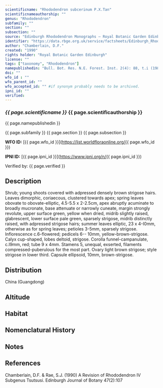```yaml
---
scientificname: "Rhododendron subcerinum P.X.Tan"
scientificnameauthorship: ""
genus: "Rhododendron"
subfamily: ""
section: ""
subsection: ""
source: "Edinburgh Rhododendron Monographs – Royal Botanic Garden Edinburgh"
identifier: "https://data.rbge.org.uk/service/factsheets/Edinburgh_Rhododendron_Monographs.xhtml"
author: "Chamberlain, D.F."
created: "1990"
rights holder: "Royal Botanic Garden Edinburgh"
license: ""
tags: ["taxonomy", "Rhododendron"]
namepublishedin: "Bull. Bot. Res. N.E. Forest. Inst. 2(4): 88, t.i (1982)"
doi: ""
wfo_id : ""
wfo_parent_id: ""
wfo_accepted_id: "" #if synonym probably needs to be archived.                      
ipni_id: ""
verified:
---
```

### _{{ page.scientificname }}_ {{ page.scientificauthorship }}
 {{ page.namepublishedin }}

{{ page.subfamily }} {{ page.section }} {{ page.subsection }}

**WFO ID:** [{{ page.wfo_id }}](https://list.worldfloraonline.org/{{ page.wfo_id }})

**IPNI ID:** [{{ page.ipni_id }}](https://www.ipni.org/n/{{ page.ipni_id }})

Verified by: {{ page.verified }}



## Description
Shrub; young shoots covered with adpressed densely brown strigose hairs. Leaves dimorphic, coriaecous, clustered towards apex; spring leaves obovate to obovate-elliptic, 4.5-5.5 x 2-2.5cm, apex abruptly acuminate to broadly mucronate, base attenuate or narrowly cuneate, margin strongly revolute, upper surface green, yellow when dried, midrib slightly raised, glabrescent, lower surface pale green, sparsely strigose, midrib distinctly raised, with adpressed strigose hairs; summer leaves elliptic, 23 x 4-I0mm, otherwise as for spring leaves; petioles 3-5mm, sparsely strigose. Inflorescence c.6-flowered; pedicels 6-- 10mm, yellow-brown-strigose. Calyx cup-shaped, lobes deltoid, strigose. Corolla funnel-campanulate, c.l9mm, red; tube 9 x 4mm. Stamens 5, unequal, exserted, filaments compressed-puberulous for the most part. Ovary light brown strigose; style strigose in lower third. Capsule ellipsoid, 10mm, brown-strigose.

## Distribution
China (Guangdong)

## Altitude


## Habitat


## Nomenclatural History

                       
## Notes


## References

Chamberlain, D.F. & Rae, S.J. (1990) A Revision of Rhododendron IV Subgenus Tsutsusi. Edinburgh Journal of Botany 47(2):107
